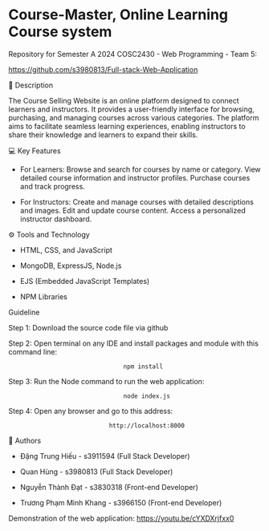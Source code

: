 # Course-Master, Online Learning Course system
Repository for Semester A 2024 COSC2430 - Web Programming - Team 5: 

https://github.com/s3980813/Full-stack-Web-Application

📖 Description

The Course Selling Website is an online platform designed to connect learners and instructors. It provides a user-friendly interface for browsing, purchasing, and managing courses across various categories. The platform aims to facilitate seamless learning experiences, enabling instructors to share their knowledge and learners to expand their skills.

💻 Key Features

- For Learners:
Browse and search for courses by name or category.
View detailed course information and instructor profiles.
Purchase courses and track progress.

- For Instructors: Create and manage courses with detailed descriptions and images. Edit and update course content. Access a personalized instructor dashboard.

⚙️ Tools and Technology

- HTML, CSS, and JavaScript

- MongoDB, ExpressJS, Node.js

- EJS (Embedded JavaScript Templates)

- NPM Libraries

Guideline

Step 1: Download the source code file via github

Step 2: Open terminal on any IDE and install packages and module with this command line: 

                                    npm install

Step 3: Run the Node command to run the web application:

                                    node index.js

Step 4: Open any browser and go to this address:

                                http://localhost:8000

🌟 Authors

- Đặng Trung Hiếu - s3911594 (Full Stack Developer)

- Quan Hùng - s3980813 (Full Stack Developer)

- Nguyễn Thành Đạt - s3830318 (Front-end Developer)

- Trương Phạm Minh Khang - s3966150 (Front-end Developer)

Demonstration of the web application: https://youtu.be/cYXDXrjfxx0
